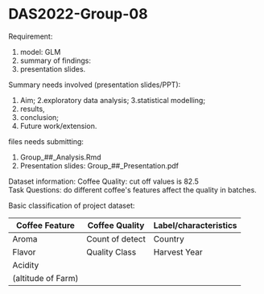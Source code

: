 # DAS2022-Group-08

Requirement: 
1. model: GLM 
2. summary of findings:
3. presentation slides. 

Summary needs involved (presentation slides/PPT):
1. Aim;
2.exploratory data analysis;
3.statistical modelling;
4. results,
5. conclusion;
6. Future work/extension.

files needs submitting: 
1. Group_##_Analysis.Rmd
2. Presentation slides: Group_##_Presentation.pdf


Dataset information: 
Coffee Quality: cut off values is 82.5   
Task Questions: do different coffee's features affect the quality in batches.  


 

Basic classification of project dataset:   
 
Coffee Feature      | Coffee Quality  | Label/characteristics |   
--------------------|-----------------|------------------------   
Aroma               | Count of detect |   Country             |   
Flavor              | Quality Class   |  Harvest Year         | 
Acidity             |                 |                       | 
(altitude of Farm)  |                 |                       |  



